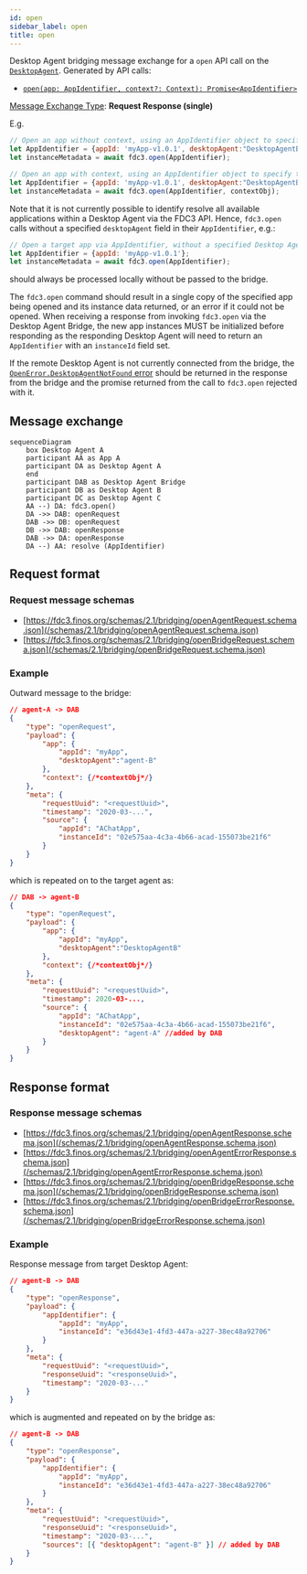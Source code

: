 ```yaml
---
id: open
sidebar_label: open
title: open
---
```


Desktop Agent bridging message exchange for a `open` API call on the [`DesktopAgent`](../../api/ref/DesktopAgent). Generated by API calls:

- [`open(app: AppIdentifier, context?: Context): Promise<AppIdentifier>`](../../api/ref/DesktopAgent#open)

[Message Exchange Type](../spec#individual-message-exchanges): **Request Response (single)**

E.g.

```javascript
// Open an app without context, using an AppIdentifier object to specify the target and Desktop Agent
let AppIdentifier = {appId: 'myApp-v1.0.1', desktopAgent:"DesktopAgentB"};
let instanceMetadata = await fdc3.open(AppIdentifier);

// Open an app with context, using an AppIdentifier object to specify the target and Desktop Agent
let AppIdentifier = {appId: 'myApp-v1.0.1', desktopAgent:"DesktopAgentB"};
let instanceMetadata = await fdc3.open(AppIdentifier, contextObj);
```

Note that it is not currently possible to identify resolve all available applications within a Desktop Agent via the FDC3 API. Hence, `fdc3.open` calls without a specified `desktopAgent` field in their `AppIdentifier`, e.g.:

```javascript
// Open a target app via AppIdentifier, without a specified Desktop Agent 
let AppIdentifier = {appId: 'myApp-v1.0.1'};
let instanceMetadata = await fdc3.open(AppIdentifier);
```

should always be processed locally without be passed to the bridge.

The `fdc3.open` command should result in a single copy of the specified app being opened and its instance data returned, or an error if it could not be opened. When receiving a response from invoking `fdc3.open` via the Desktop Agent Bridge, the new app instances MUST be initialized before responding as the responding Desktop Agent will need to return an `AppIdentifier` with an `instanceId` field set.

If the remote Desktop Agent is not currently connected from the bridge, the [`OpenError.DesktopAgentNotFound` error](../../api/ref/Errors#openerror) should be returned in the response from the bridge and the promise returned  from the call to `fdc3.open` rejected with it.

## Message exchange

```mermaid
sequenceDiagram
    box Desktop Agent A
    participant AA as App A
    participant DA as Desktop Agent A
    end
    participant DAB as Desktop Agent Bridge
    participant DB as Desktop Agent B
    participant DC as Desktop Agent C
    AA --) DA: fdc3.open()
    DA ->> DAB: openRequest
    DAB ->> DB: openRequest
    DB ->> DAB: openResponse
    DAB ->> DA: openResponse
    DA --) AA: resolve (AppIdentifier)
```

## Request format

### Request message schemas

- [https://fdc3.finos.org/schemas/2.1/bridging/openAgentRequest.schema.json](/schemas/2.1/bridging/openAgentRequest.schema.json)
- [https://fdc3.finos.org/schemas/2.1/bridging/openBridgeRequest.schema.json](/schemas/2.1/bridging/openBridgeRequest.schema.json)

### Example

Outward message to the bridge:

```json
// agent-A -> DAB
{
    "type": "openRequest",
    "payload": {
        "app": {
            "appId": "myApp",
            "desktopAgent":"agent-B"
        },
        "context": {/*contextObj*/}
    },
    "meta": {
        "requestUuid": "<requestUuid>",
        "timestamp": "2020-03-...",
        "source": {
            "appId": "AChatApp",
            "instanceId": "02e575aa-4c3a-4b66-acad-155073be21f6"
        }
    }
}
```

which is repeated on to the target agent as:

```json
// DAB -> agent-B
{
    "type": "openRequest",
    "payload": {
        "app": {
            "appId": "myApp",
            "desktopAgent":"DesktopAgentB"
        },
        "context": {/*contextObj*/}
    },
    "meta": {
        "requestUuid": "<requestUuid>",
        "timestamp": 2020-03-...,
        "source": {
            "appId": "AChatApp",
            "instanceId": "02e575aa-4c3a-4b66-acad-155073be21f6",
            "desktopAgent": "agent-A" //added by DAB
        }
    }
}
```

## Response format

### Response message schemas

- [https://fdc3.finos.org/schemas/2.1/bridging/openAgentResponse.schema.json](/schemas/2.1/bridging/openAgentResponse.schema.json)
- [https://fdc3.finos.org/schemas/2.1/bridging/openAgentErrorResponse.schema.json](/schemas/2.1/bridging/openAgentErrorResponse.schema.json)
- [https://fdc3.finos.org/schemas/2.1/bridging/openBridgeResponse.schema.json](/schemas/2.1/bridging/openBridgeResponse.schema.json)
- [https://fdc3.finos.org/schemas/2.1/bridging/openBridgeErrorResponse.schema.json](/schemas/2.1/bridging/openBridgeErrorResponse.schema.json)

### Example

Response message from target Desktop Agent:

```json
// agent-B -> DAB
{
    "type": "openResponse",
    "payload": {
        "appIdentifier": {
            "appId": "myApp",
            "instanceId": "e36d43e1-4fd3-447a-a227-38ec48a92706"
        }
    },
    "meta": {
        "requestUuid": "<requestUuid>",
        "responseUuid": "<responseUuid>",
        "timestamp": "2020-03-..."
    }
}
```

which is augmented and repeated on by the bridge as:

```json
// agent-B -> DAB
{
    "type": "openResponse",
    "payload": {
        "appIdentifier": {
            "appId": "myApp",
            "instanceId": "e36d43e1-4fd3-447a-a227-38ec48a92706"
        }
    },
    "meta": {
        "requestUuid": "<requestUuid>",
        "responseUuid": "<responseUuid>",
        "timestamp": "2020-03-...",
        "sources": [{ "desktopAgent": "agent-B" }] // added by DAB
    }
}
```
